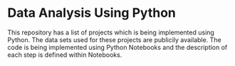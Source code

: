 # Data Analysis Using Python

This repository has a list of projects which is being implemented using Python. The data sets used for these projects are publicily available.
The code is being implemented using Python Notebooks and the description of each step is defined within Notebooks.
